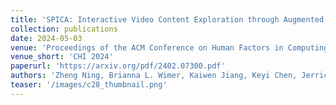 ```yaml
---
title: 'SPICA: Interactive Video Content Exploration through Augmented Audio Descriptions for Blind or Low-Vision Viewers'
collection: publications
date: 2024-05-03
venue: 'Proceedings of the ACM Conference on Human Factors in Computing Systems (CHI 2024)'
venue_short: 'CHI 2024'
paperurl: 'https://arxiv.org/pdf/2402.07300.pdf'
authors: 'Zheng Ning, Brianna L. Wimer, Kaiwen Jiang, Keyi Chen, Jerrick Ban, Yapeng Tian, Yuhang Zhao, and <b>Toby Jia-Jun Li</b>'
teaser: '/images/c28_thumbnail.png'
---
```

